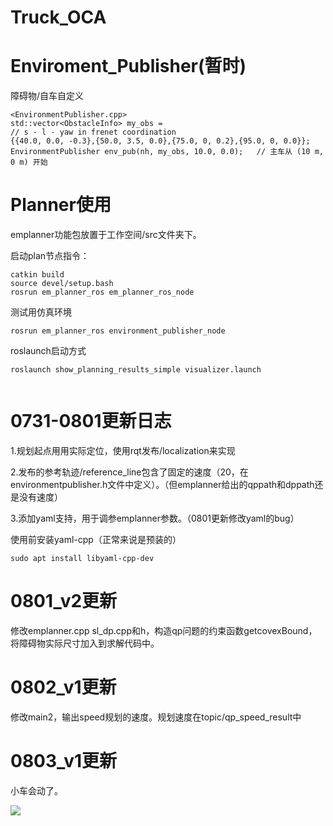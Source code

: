 # Truck_OCA

# Enviroment_Publisher(暂时)

障碍物/自车自定义

```
<EnvironmentPublisher.cpp>
std::vector<ObstacleInfo> my_obs = 
// s - l - yaw in frenet coordination 
{{40.0, 0.0, -0.3},{50.0, 3.5, 0.0},{75.0, 0, 0.2},{95.0, 0, 0.0}};
EnvironmentPublisher env_pub(nh, my_obs, 10.0, 0.0);   // 主车从 (10 m, 0 m) 开始
```

# Planner使用

emplanner功能包放置于工作空间/src文件夹下。

启动plan节点指令：

```
catkin build
source devel/setup.bash
rosrun em_planner_ros em_planner_ros_node  
```

测试用仿真环境

```
rosrun em_planner_ros environment_publisher_node

```

roslaunch启动方式

```
roslaunch show_planning_results_simple visualizer.launch 


```
# 0731-0801更新日志

1.规划起点用用实际定位，使用rqt发布/localization来实现

2.发布的参考轨迹/reference_line包含了固定的速度（20，在environmentpublisher.h文件中定义）。（但emplanner给出的qppath和dppath还是没有速度）

3.添加yaml支持，用于调参emplanner参数。（0801更新修改yaml的bug）

使用前安装yaml-cpp（正常来说是预装的）
```
sudo apt install libyaml-cpp-dev
```

# 0801_v2更新

修改emplanner.cpp sl_dp.cpp和h，构造qp问题的约束函数getcovexBound，将障碍物实际尺寸加入到求解代码中。

# 0802_v1更新

修改main2，输出speed规划的速度。规划速度在topic/qp_speed_result中

# 0803_v1更新

小车会动了。

![](docx/20250803_154929~2.gif)
